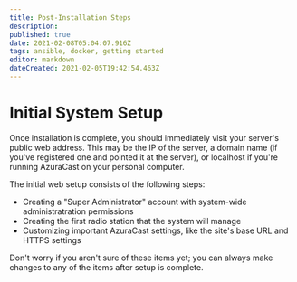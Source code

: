 ```yaml
---
title: Post-Installation Steps
description: 
published: true
date: 2021-02-08T05:04:07.916Z
tags: ansible, docker, getting started
editor: markdown
dateCreated: 2021-02-05T19:42:54.463Z
---
```


# Initial System Setup

Once installation is complete, you should immediately visit your server's public web address. This may be the IP of the server, a domain name (if you've registered one and pointed it at the server), or localhost if you're running AzuraCast on your personal computer.

The initial web setup consists of the following steps:

- Creating a "Super Administrator" account with system-wide administratration permissions
- Creating the first radio station that the system will manage
- Customizing important AzuraCast settings, like the site's base URL and HTTPS settings

Don't worry if you aren't sure of these items yet; you can always make changes to any of the items after setup is complete.